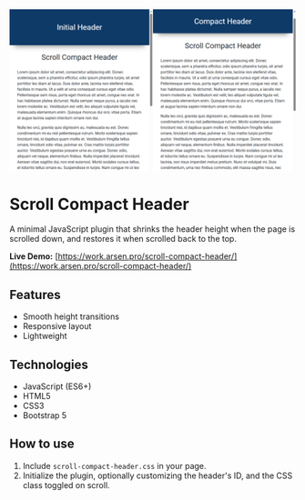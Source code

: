 <kbd>
    <img src="img/scroll-compact-header.png" alt="Scroll Compact Header">
</kbd>


# Scroll Compact Header
A minimal JavaScript plugin that shrinks the header height when the page is scrolled down,
and restores it when scrolled back to the top.

**Live Demo:**
[https://work.arsen.pro/scroll-compact-header/](https://work.arsen.pro/scroll-compact-header/)


## Features
* Smooth height transitions
* Responsive layout
* Lightweight


## Technologies
* JavaScript (ES6+)
* HTML5
* CSS3
* Bootstrap 5


## How to use
1. Include `scroll-compact-header.css` in your page.
2. Initialize the plugin, optionally customizing the header's ID, and the CSS class toggled on scroll.